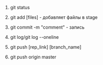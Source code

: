 1. git status
2. git add [files] - добавляет файлы в stage
3. git commit -m "comment" - запись 
4. git log/git log --oneline 
5. git push [rep_link] [branch_name]

7. git push origin master